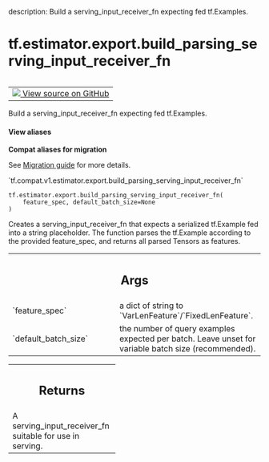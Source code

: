 description: Build a serving_input_receiver_fn expecting fed tf.Examples.

<div itemscope itemtype="http://developers.google.com/ReferenceObject">
<meta itemprop="name" content="tf.estimator.export.build_parsing_serving_input_receiver_fn" />
<meta itemprop="path" content="Stable" />
</div>

# tf.estimator.export.build_parsing_serving_input_receiver_fn

<!-- Insert buttons and diff -->

<table class="tfo-notebook-buttons tfo-api nocontent" align="left">
<td>
  <a target="_blank" href="https://github.com/tensorflow/estimator/tree/master/tensorflow_estimator/python/estimator/export/export.py">
    <img src="https://www.tensorflow.org/images/GitHub-Mark-32px.png" />
    View source on GitHub
  </a>
</td>
</table>



Build a serving_input_receiver_fn expecting fed tf.Examples.

<section class="expandable">
  <h4 class="showalways">View aliases</h4>
  <p>
<b>Compat aliases for migration</b>
<p>See
<a href="https://www.tensorflow.org/guide/migrate">Migration guide</a> for
more details.</p>
<p>`tf.compat.v1.estimator.export.build_parsing_serving_input_receiver_fn`</p>
</p>
</section>

<pre class="devsite-click-to-copy prettyprint lang-py tfo-signature-link">
<code>tf.estimator.export.build_parsing_serving_input_receiver_fn(
    feature_spec, default_batch_size=None
)
</code></pre>



<!-- Placeholder for "Used in" -->

Creates a serving_input_receiver_fn that expects a serialized tf.Example fed
into a string placeholder.  The function parses the tf.Example according to
the provided feature_spec, and returns all parsed Tensors as features.

<!-- Tabular view -->
 <table class="responsive fixed orange">
<colgroup><col width="214px"><col></colgroup>
<tr><th colspan="2"><h2 class="add-link">Args</h2></th></tr>

<tr>
<td>
`feature_spec`
</td>
<td>
a dict of string to `VarLenFeature`/`FixedLenFeature`.
</td>
</tr><tr>
<td>
`default_batch_size`
</td>
<td>
the number of query examples expected per batch. Leave
unset for variable batch size (recommended).
</td>
</tr>
</table>



<!-- Tabular view -->
 <table class="responsive fixed orange">
<colgroup><col width="214px"><col></colgroup>
<tr><th colspan="2"><h2 class="add-link">Returns</h2></th></tr>
<tr class="alt">
<td colspan="2">
A serving_input_receiver_fn suitable for use in serving.
</td>
</tr>

</table>

